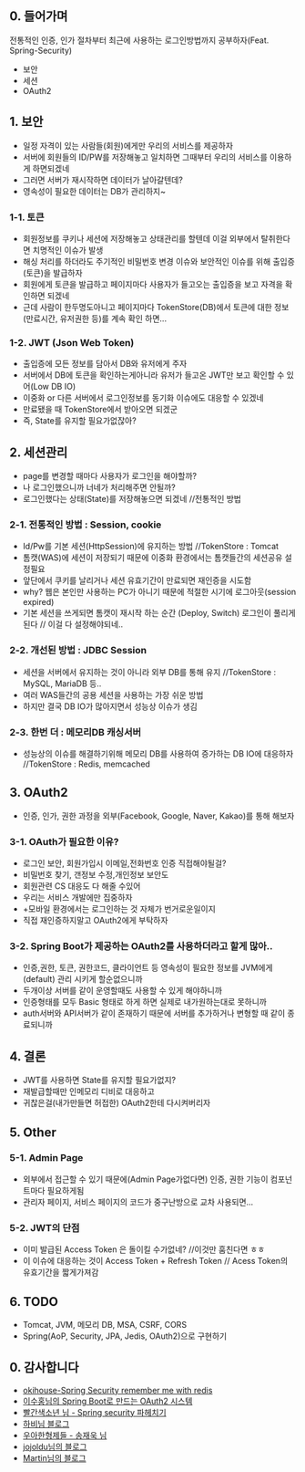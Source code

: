 ## 0. 들어가며  
 전통적인 인증, 인가 절차부터 최근에 사용하는 로그인방법까지 공부하자(Feat. Spring-Security)
 - 보안
 - 세션 
 - OAuth2
 
## 1. 보안
- 일정 자격이 있는 사람들(회원)에게만 우리의 서비스를 제공하자
- 서버에 회원들의 ID/PW를 저장해놓고 일치하면 그때부터 우리의 서비스를 이용하게 하면되겠네
- 그러면 서버가 재시작하면 데이터가 날아갈텐데?
- 영속성이 필요한 데이터는 DB가 관리하지~

### 1-1. 토큰
- 회원정보를 쿠키나 세션에 저장해놓고 상태관리를 할텐데 이걸 외부에서 탈취한다면 치명적인 이슈가 발생
- 해싱 처리를 하더라도 주기적인 비밀번호 변경 이슈와 보안적인 이슈를 위해 출입증(토큰)을 발급하자
- 회원에게 토큰을 발급하고 페이지마다 사용자가 들고오는 출입증을 보고 자격을 확인하면 되겠네
- 근데 사람이 한두명도아니고 페이지마다 TokenStore(DB)에서 토큰에 대한 정보(만료시간, 유저권한 등)를 계속 확인 하면...

### 1-2. JWT (Json Web Token)
- 출입증에 모든 정보를 담아서 DB와 유저에게 주자
- 서버에서 DB에 토큰을 확인하는게아니라 유저가 들고온 JWT만 보고 확인할 수 있어(Low DB IO)
- 이중화 or 다른 서버에서 로그인정보를 동기화 이슈에도 대응할 수 있겠네
- 만료됐을 때 TokenStore에서 받아오면 되겠군
- 즉, State를 유지할 필요가없잖아?
 
## 2. 세션관리
- page를 변경할 때마다 사용자가 로그인을 해야할까?
- 나 로그인했으니까 너네가 처리해주면 안될까?
- 로그인했다는 상태(State)를 저장해놓으면 되겠네 //전통적인 방법
 
### 2-1. 전통적인 방법 : Session, cookie
- Id/Pw를 기본 세션(HttpSession)에 유지하는 방법 //TokenStore : Tomcat
- 톰캣(WAS)에 세션이 저장되기 때문에 이중화 환경에서는 톰캣들간의 세션공유 설정필요
- 앞단에서 쿠키를 날리거나 세션 유효기간이 만료되면 재인증을 시도함
- why? 웹은 본인만 사용하는 PC가 아니기 때문에 적절한 시기에 로그아웃(session expired)
- 기본 세션을 쓰게되면 톰캣이 재시작 하는 순간 (Deploy, Switch) 로그인이 풀리게 된다 // 이걸 다 설정해야되네..

### 2-2. 개선된 방법 : JDBC Session 
- 세션을 서버에서 유지하는 것이 아니라 외부 DB를 통해 유지 //TokenStore : MySQL, MariaDB 등..
- 여러 WAS들간의 공용 세션을 사용하는 가장 쉬운 방법
- 하지만 결국 DB IO가 많아지면서 성능상 이슈가 생김

### 2-3. 한번 더 : 메모리DB 캐싱서버
- 성능상의 이슈를 해결하기위해 메모리 DB를 사용하여 증가하는 DB IO에 대응하자 //TokenStore : Redis, memcached

## 3. OAuth2
- 인증, 인가, 권한 과정을 외부(Facebook, Google, Naver, Kakao)를 통해 해보자

### 3-1. OAuth가 필요한 이유?
- 로그인 보안, 회원가입시 이메일,전화번호 인증 직접해야될걸?
- 비밀번호 찾기, 갠정보 수정,개인정보 보안도
- 회원관련 CS 대응도 다 해줄 수있어
- 우리는 서비스 개발에만 집중하자
- +모바일 환경에서는 로그인하는 것 자체가 번거로운일이지
- 직접 재인증하지말고 OAuth2에게 부탁하자

### 3-2. Spring Boot가 제공하는 OAuth2를 사용하더라고 할게 많아..
 - 인증,권한, 토큰, 권한코드, 클라이언트 등 영속성이 필요한 정보를 JVM에게(default) 관리 시키게 할순없으니까
 - 두개이상 서버를 같이 운영할때도 사용할 수 있게 해야하니까
 - 인증형태를 모두 Basic 형태로 하게 하면 실제로 내가원하는대로 못하니까
 - auth서버와 API서버가 같이 존재하기 때문에 서버를 추가하거나 변형할 때 같이 종료되니까

## 4. 결론
- JWT를 사용하면 State를 유지할 필요가없지?
- 재발급할때만 인메모리 디비로 대응하고
- 귀찮은걸(내가만들면 허접한) OAuth2한테 다시켜버리자

## 5. Other 

### 5-1. Admin Page
- 외부에서 접근할 수 있기 때문에(Admin Page가없다면) 인증, 권한 기능이 컴포넌트마다 필요하게됨
- 관리자 페이지, 서비스 페이지의 코드가 중구난방으로 교차 사용되면...

### 5-2. JWT의 단점
- 이미 발급된 Access Token 은 돌이킬 수가없네? //이것만 훔친다면 ㅎㅎ
- 이 이슈에 대응하는 것이 Access Token + Refresh Token // Acess Token의 유효기간을 짧게가져감

## 6. TODO
- Tomcat, JVM, 메모리 DB, MSA, CSRF, CORS
- Spring(AoP, Security, JPA, Jedis, OAuth2)으로 구현하기

## 0. 감사합니다
- [okihouse-Spring Security remember me with redis](https://okihouse.tistory.com/entry/Spring-Security-remember-me-with-redis) 
- [이수홍님의 Spring Boot로 만드는 OAuth2 시스템](https://brunch.co.kr/@sbcoba#articles)
- [빨간색소년 님 - Spring security 파헤치기](https://sjh836.tistory.com/165)
- [하비님 블로그](https://haviyj.tistory.com/38)
- [우아한형제들 - 송재욱 님](http://woowabros.github.io/experience/2019/03/05/aop-oauth2-redis.html)
- [jojoldu님의 블로그](https://jojoldu.tistory.com/170)
- [Martin님의 블로그](https://blog.martinwork.co.kr/theory/2018/09/26/what-is-jwt-token.html)
